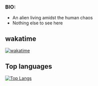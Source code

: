 ### BIO: 
- An alien living amidst the human chaos
- Nothing else to see here 
## wakatime
[![wakatime](https://wakatime.com/badge/user/0e89a35b-c62a-4f82-97e6-be400c89f4f7.svg)](https://wakatime.com/@0e89a35b-c62a-4f82-97e6-be400c89f4f7)

## Top languages
[![Top Langs](https://github-readme-stats.vercel.app/api/top-langs/?username=Unique-chiemerie)](https://github.com/Unique-chiemerie/github-readme-stats)
 
